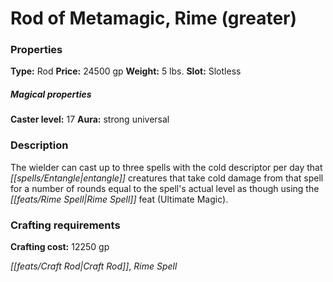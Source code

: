 ﻿---
Title: "Rod of Metamagic, Rime (greater)"
Type: "Rod"
Price: "24500 gp"
Weight: "5 lbs."
Slot: "Slotless"
Caster level: "17"
Aura: "strong universal"
Description: |
  "The wielder can cast up to three spells with the cold descriptor per day that entangle creatures that take cold damage from that spell for a number of rounds equal to the spell's actual level as though using the Rime Spell feat (_Ultimate Magic_)."
Crafting cost: "12250 gp"
Sources: "['Ultimate Equipment']"
---

# Rod of Metamagic, Rime (greater)

### Properties

**Type:** Rod **Price:** 24500 gp **Weight:** 5 lbs. **Slot:** Slotless

##### Magical properties

**Caster level:** 17 **Aura:** strong universal

### Description

The wielder can cast up to three spells with the cold descriptor per day that _[[spells/Entangle|entangle]]_ creatures that take cold damage from that spell for a number of rounds equal to the spell's actual level as though using the _[[feats/Rime Spell|Rime Spell]]_ feat (Ultimate Magic).

### Crafting requirements

**Crafting cost:** 12250 gp

_[[feats/Craft Rod|Craft Rod]]_, _Rime Spell_

